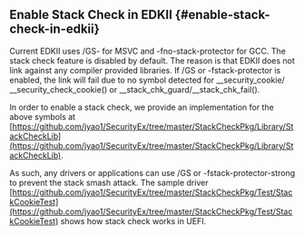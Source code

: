 <!--- @file
  README.md for Stack Canaries - Enable Stack Check in EDKII

  Copyright (c) 2018, Intel Corporation. All rights reserved.<BR>

  Redistribution and use in source (original document form) and 'compiled'
  forms (converted to PDF, epub, HTML and other formats) with or without
  modification, are permitted provided that the following conditions are met:

  1) Redistributions of source code (original document form) must retain the
     above copyright notice, this list of conditions and the following
     disclaimer as the first lines of this file unmodified.

  2) Redistributions in compiled form (transformed to other DTDs, converted to
     PDF, epub, HTML and other formats) must reproduce the above copyright
     notice, this list of conditions and the following disclaimer in the
     documentation and/or other materials provided with the distribution.

  THIS DOCUMENTATION IS PROVIDED BY TIANOCORE PROJECT "AS IS" AND ANY EXPRESS OR
  IMPLIED WARRANTIES, INCLUDING, BUT NOT LIMITED TO, THE IMPLIED WARRANTIES OF
  MERCHANTABILITY AND FITNESS FOR A PARTICULAR PURPOSE ARE DISCLAIMED. IN NO
  EVENT SHALL TIANOCORE PROJECT  BE LIABLE FOR ANY DIRECT, INDIRECT, INCIDENTAL,
  SPECIAL, EXEMPLARY, OR CONSEQUENTIAL DAMAGES (INCLUDING, BUT NOT LIMITED TO,
  PROCUREMENT OF SUBSTITUTE GOODS OR SERVICES; LOSS OF USE, DATA, OR PROFITS;
  OR BUSINESS INTERRUPTION) HOWEVER CAUSED AND ON ANY THEORY OF LIABILITY,
  WHETHER IN CONTRACT, STRICT LIABILITY, OR TORT (INCLUDING NEGLIGENCE OR
  OTHERWISE) ARISING IN ANY WAY OUT OF THE USE OF THIS DOCUMENTATION, EVEN IF
  ADVISED OF THE POSSIBILITY OF SUCH DAMAGE.

-->

## Enable Stack Check in EDKII {#enable-stack-check-in-edkii}

Current EDKII uses /GS- for MSVC and -fno-stack-protector for GCC. The stack check feature is disabled by default. The reason is that EDKII does not link against any compiler provided libraries. If /GS or -fstack-protector is enabled, the link will fail due to no symbol detected for __security_cookie/ __security_check_cookie() or __stack_chk_guard/__stack_chk_fail().

In order to enable a stack check, we provide an implementation for the above symbols at [https://github.com/jyao1/SecurityEx/tree/master/StackCheckPkg/Library/StackCheckLib](https://github.com/jyao1/SecurityEx/tree/master/StackCheckPkg/Library/StackCheckLib).

As such, any drivers or applications can use /GS or -fstack-protector-strong to prevent the stack smash attack. The sample driver [https://github.com/jyao1/SecurityEx/tree/master/StackCheckPkg/Test/StackCookieTest](https://github.com/jyao1/SecurityEx/tree/master/StackCheckPkg/Test/StackCookieTest) shows how stack check works in UEFI.